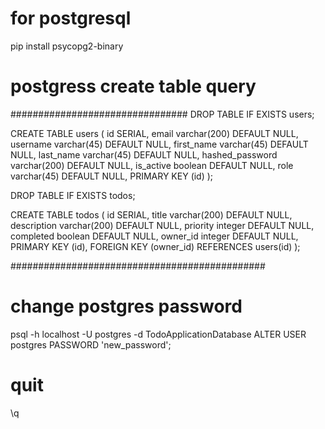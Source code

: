 # for postgresql
pip install psycopg2-binary

# postgress create table query
 ################################
DROP TABLE IF EXISTS users;

CREATE TABLE users (
	id SERIAL,
	email varchar(200) DEFAULT NULL,
	username varchar(45) DEFAULT NULL,
	first_name varchar(45) DEFAULT NULL,
	last_name varchar(45) DEFAULT NULL,
	hashed_password varchar(200) DEFAULT NULL,
	is_active boolean DEFAULT NULL,
	role varchar(45) DEFAULT NULL,
	PRIMARY KEY (id)
);

DROP TABLE IF EXISTS todos;

CREATE TABLE todos (
	id SERIAL,
	title varchar(200) DEFAULT NULL,
	description varchar(200) DEFAULT NULL,
	priority integer DEFAULT NULL,
	completed boolean DEFAULT NULL,
	owner_id integer DEFAULT NULL,
	PRIMARY KEY (id),
	FOREIGN KEY (owner_id) REFERENCES users(id)
);

##############################################


# change postgres password

psql -h localhost -U postgres -d TodoApplicationDatabase
ALTER USER postgres PASSWORD 'new_password';
# quit
\q
